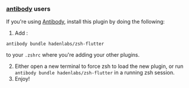 <!-- Space: Projects -->
<!-- Parent: ZshFlutter -->
<!-- Title: Installation Antibody ZshFlutter-->
<!-- Label: ZshFlutter -->
<!-- Label: Project -->
<!-- Label: Installation -->
<!-- Include: docs/disclaimer.md -->
<!-- Include: ac:toc -->

### [antibody](https://github.com/getantibody/antibody) users

If you're using [Antibody](https://github.com/getantibody/antibody), install this plugin by doing the following:

1. Add :

```{.sourceCode .bash}
antibody bundle hadenlabs/zsh-flutter
```

to your `.zshrc` where you're adding your other plugins.

2. Either open a new terminal to force zsh to load the new plugin, or run `antibody bundle hadenlabs/zsh-flutter` in a running zsh session.
3. Enjoy!
